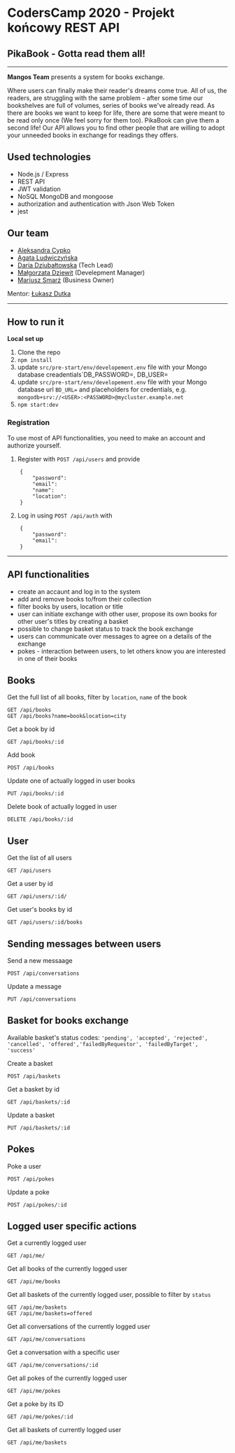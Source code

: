 # CodersCamp 2020 - Projekt końcowy REST API
## **PikaBook** - Gotta read them all!
___


**Mangos Team** presents a system for books exchange. 

Where users can finally make their reader's dreams come true. All of us, the readers, are struggling with the same problem - after some time our bookshelves are full of volumes, series of books we've already read. As there are books we want to keep for life, there are some that were meant to be read only once (We feel sorry for them too). PikaBook can give them a second life! Our API allows you to find other people that are willing to adopt your unneeded books in exchange for readings they offers.

## Used technologies
- Node.js / Express
- REST API
- JWT validation
- NoSQL MongoDB and mongoose
- authorization and authentication with Json Web Token
- jest

## Our team 
* [Aleksandra Cypko](https://github.com/AleksandraCyp)
* [Agata Ludwiczyńska](https://github.com/AgataLudwiczynska)
* [Daria Dziubałtowska](https://github.com/daria305) (Tech Lead)
* [Małgorzata Dziewit](https://github.com/memeraki) (Develepment Manager)
* [Mariusz Smarż](https://github.com/mariusz-sm) (Business Owner)

Mentor: [Łukasz Dutka](https://github.com/lukaszdutka)
___
## How to run it
**Local set up**
1. Clone the repo
2. `npm install`
4. update `src/pre-start/env/developement.env` file with your Mongo database creadentials`DB_PASSWORD=, DB_USER=
5. update `src/pre-start/env/developement.env` file with your Mongo database url `BD_URL=` and placeholders for credentials, e.g. `mongodb+srv://<USER>:<PASSWORD>@mycluster.example.net`
6. `npm start:dev`

### Registration
To use most of API functionalities, you need to make an account and authorize yourself.

1. Register with `POST /api/users` and provide
```    
    {
        "password":
        "email":
        "name":
        "location":
    }
```
2. Log in using  `POST /api/auth` with
```
    {
        "password":
        "email":
    }
```
---
## API functionalities
 - create an accaunt and log in to the system
 - add and remove books to/from their collection
 - filter books by users, location or title
 - user can initiate exchange with other user, propose its own books for other user's titles by creating a basket
 - possible to change basket status to track the book exchange
 - users can communicate over messages to agree on a details of the exchange
 - pokes - interaction between users, to let others know you are interested in one of their books

## Books

Get the full list of all books, filter by `location`, `name` of the book

    GET /api/books
    GET /api/books?name=book&location=city

Get a book by id

    GET /api/books/:id

Add book

    POST /api/books

Update one of actually logged in user books

    PUT /api/books/:id

Delete book of actually logged in user

    DELETE /api/books/:id

## User

Get the list of all users

    GET /api/users

Get a user by id

    GET /api/users/:id/

Get user's books by id

    GET /api/users/:id/books

## Sending messages between users

Send a new messaage

    POST /api/conversations

Update a message

    PUT /api/conversations

## Basket for books exchange
Available basket's status codes: `'pending', 'accepted', 'rejected', 'cancelled', 'offered','failedByRequestor', 'failedByTarget', 'success'`

Create a basket

    POST /api/baskets

Get a basket by id

    GET /api/baskets/:id
    
Update a basket

    PUT /api/baskets/:id

## Pokes

Poke a user

    POST /api/pokes
 
 Update a poke
 
    POST /api/pokes/:id

## Logged user specific actions

Get a currently logged user

    GET /api/me/

Get all books of the currently logged user

    GET /api/me/books

Get all baskets of the currently logged user, possible to filter by `status`

    GET /api/me/baskets
    GET /api/me/baskets=offered

Get all conversations of the currently logged user

    GET /api/me/conversations

Get a conversation with a specific user
    
    GET /api/me/conversations/:id
    
Get all pokes of the currently logged user

    GET /api/me/pokes
    
Get a poke by its ID 
    
    GET /api/me/pokes/:id

Get all baskets of currently logged user
    
    GET /api/me/baskets

